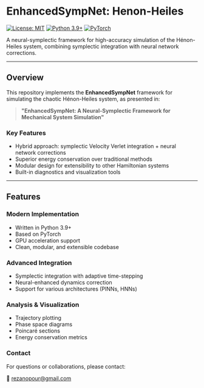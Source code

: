 # EnhancedSympNet: Henon-Heiles

[![License: MIT](https://img.shields.io/badge/License-MIT-yellow.svg)](https://opensource.org/licenses/MIT)
[![Python 3.9+](https://img.shields.io/badge/python-3.9+-blue.svg)](https://www.python.org/downloads/)
[![PyTorch](https://img.shields.io/badge/PyTorch-%23EE4C2C.svg?logo=PyTorch&logoColor=white)](https://pytorch.org/)

A neural-symplectic framework for high-accuracy simulation of the Hénon-Heiles system, combining symplectic integration with neural network corrections.

---

## Overview

This repository implements the **EnhancedSympNet** framework for simulating the chaotic Hénon-Heiles system, as presented in:

> **"EnhancedSympNet: A Neural-Symplectic Framework for Mechanical System Simulation"**  


### Key Features

- Hybrid approach: symplectic Velocity Verlet integration + neural network corrections  
- Superior energy conservation over traditional methods  
- Modular design for extensibility to other Hamiltonian systems  
- Built-in diagnostics and visualization tools  

---

## Features

### Modern Implementation

- Written in Python 3.9+
- Based on PyTorch
- GPU acceleration support
- Clean, modular, and extensible codebase

### Advanced Integration

- Symplectic integration with adaptive time-stepping
- Neural-enhanced dynamics correction
- Support for various architectures (PINNs, HNNs)

### Analysis & Visualization

- Trajectory plotting
- Phase space diagrams
- Poincaré sections
- Energy conservation metrics

### Contact
For questions or collaborations, please contact:


📧 rezanopour@gmail.com
